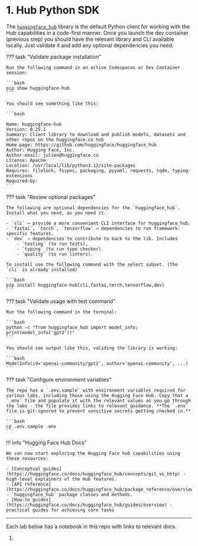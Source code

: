 # 1. Hub Python SDK

The [`huggingface_hub`](https://huggingface.co/docs/huggingface_hub/index) library is the default Python client for working with the Hub capabilities in a code-first manner. Once you launch the dev container (previous step) you should have the relevant library and CLI available locally. Just validate it and add any optional dependencies you need.

??? task "Validate package installation"

    Run the following command in an active Codespaces or Dev Container session:

    ```bash
    pip show huggingface-hub
    ```

    You should see something like this:

    ```bash

    Name: huggingface-hub
    Version: 0.25.1
    Summary: Client library to download and publish models, datasets and other repos on the huggingface.co hub
    Home-page: https://github.com/huggingface/huggingface_hub
    Author: Hugging Face, Inc.
    Author-email: julien@huggingface.co
    License: Apache
    Location: /usr/local/lib/python3.12/site-packages
    Requires: filelock, fsspec, packaging, pyyaml, requests, tqdm, typing-extensions
    Required-by: 
    ```

??? task "Review optional packages"

    The following are optional dependencies for the `huggingface_hub`. Install what you need, as you need it. 
    
    - `cli` → provide a more convenient CLI interface for huggingface_hub.
    - `fastai`, `torch`, `tensorflow` → dependencies to run framework-specific features.
    - `dev` → dependencies to contribute to back to the lib. Includes
        - `testing` (to run tests), 
        - `typing` (to run type checker) 
        - `quality` (to run linters).

    To install use the following command with the select subset. (The `cli` is already installed) 

    ```bash
    pip install huggingface-hub[cli,fastai,torch,tensorflow,dev]
    ```

??? task "Validate usage with test command"

    Run the following command in the terminal:

    ```bash
    python -c "from huggingface_hub import model_info; print(model_info('gpt2'))"
    ```

    You should see output like this, validing the library is working:

    ```bash
    ModelInfo(id='openai-community/gpt2', author='openai-community', ...)
    ```

??? task "Configure environment variables"

    The repo has a `.env.sample` with environment variables required for various labs, including those using the Hugging Face Hub. Copy that a `.env` file and populate it with the relevant values as you go through the labs - the file provides links to relevant guidance. **The `.env` file is git-ignored to prevent sensitive secrets getting checked in.**

    ```bash
    cp .env.sample .env
    ```


!!! info "Hugging Face Hub Docs"

    We can now start exploring the Hugging Face hub capabilities using these resources:

    - [Conceptual guides](https://huggingface.co/docs/huggingface_hub/concepts/git_vs_http) - high-level explainers of the Hub features.
    - [API reference](https://huggingface.co/docs/huggingface_hub/package_reference/overview) - `huggingface_hub` package classes and methods.
    - [How-to guides](https://huggingface.co/docs/huggingface_hub/guides/overview) - practical guides for achieving core tasks

--- 

Each lab below has a notebook in this repo with links to relevant docs.

1. 